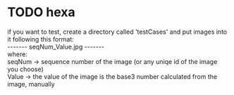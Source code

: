 # TODO hexa 
if you want to test, create a directory called 'testCases' and put images into it following this format:  
------- seqNum_Value.jpg -------  
where:  
seqNum -> sequence number of the image (or any uniqe id of the image you choose)  
Value -> the value of the image is the base3 number calculated from the image, manually  
